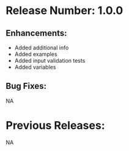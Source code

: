 # Release Number: 1.0.0

## Enhancements:
- Added additional info 
- Added examples
- Added input validation tests
- Added variables

## Bug Fixes:
NA

# Previous Releases:
NA
